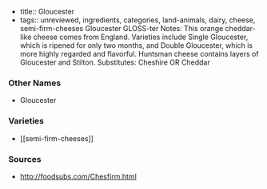 - title:: Gloucester
- tags:: unreviewed, ingredients, categories, land-animals, dairy, cheese, semi-firm-cheeses
Gloucester GLOSS-ter Notes: This orange cheddar-like cheese comes from England. Varieties include Single Gloucester, which is ripened for only two months, and Double Gloucester, which is more highly regarded and flavorful. Huntsman cheese contains layers of Gloucester and Stilton. Substitutes: Cheshire OR Cheddar

### Other Names

* Gloucester

### Varieties

* [[semi-firm-cheeses]]

### Sources
* http://foodsubs.com/Chesfirm.html
